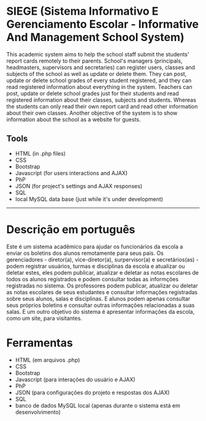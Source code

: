 # SIEGE (Sistema Informativo E Gerenciamento Escolar - Informative And Management School System)

This academic system aims to help the school staff submit the students' report cards remotely to their parents. School's managers (principals, headmasters, supervisors and secretaries) can register users, classes and subjects of the school as well as update or delete them. They can post, update or delete school grades of every student registered, and they can read registered information about everything in the system. Teachers can post, update or delete school grades just for their students and read registered information about their classes, subjects and students. Whereas the students can only read their own report card and read other information about their own classes. Another objective of the system is to show information about the school as a website for guests.

## Tools

* HTML (in .php files)
* CSS
* Bootstrap
* Javascript (for users interactions and AJAX)
* PhP
* JSON (for project's settings and AJAX responses)
* SQL
* local MySQL data base (just while it's under development)

---------------

# Descrição em português

Este é um sistema acadêmico para ajudar os funcionários da escola a enviar os boletins dos alunos remotamente para seus pais.
Os gerenciadores - diretor(a), vice-diretor(a), surpervisor(a) e secretários(as) - podem registrar usuários, turmas e disciplinas da escola e atualizar ou deletar estes, eles podem publicar, atualizar e deletar as notas escolares de todos os alunos registrados e podem consultar todas as informções registradas no sistema. Os professores podem publicar, atualizar ou deletar as notas escolares de seus estudantes e consultar informações registradas sobre seus alunos, salas e disciplinas. E alunos podem apenas consultar seus próprios boletins e consultar outras informações relacionadas a suas salas.
E um outro objetivo do sistema é apresentar informações da escola, como um site, para visitantes.

# Ferramentas

* HTML (em arquivos .php)
* CSS
* Bootstrap
* Javascript (para interações do usuário e AJAX)
* PhP
* JSON (para configurações do projeto e respostas dos AJAX)
* SQL
* banco de dados MySQL local (apenas durante o sistema está em desenvolvimento)